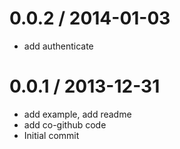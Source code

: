 
0.0.2 / 2014-01-03 
==================

  * add authenticate

0.0.1 / 2013-12-31 
==================

  * add example, add readme
  * add co-github code
  * Initial commit
